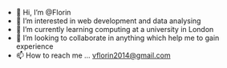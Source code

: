 - 👋 Hi, I’m @Florin
- 👀 I’m interested in web development and data analysing
- 🌱 I’m currently learning computing at a university in London
- 💞️ I’m looking to collaborate in anything which help me to gain experience
- 📫 How to reach me ... vflorin2014@gmail.com

<!---
FlorinFox/FlorinFox is a ✨ special ✨ repository because its `README.md` (this file) appears on your GitHub profile.
You can click the Preview link to take a look at your changes.
--->
